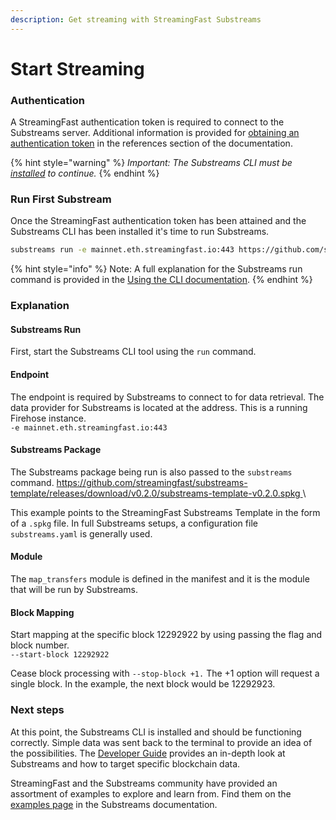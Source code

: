```yaml
---
description: Get streaming with StreamingFast Substreams
---
```


# Start Streaming

### Authentication

A StreamingFast authentication token is required to connect to the Substreams server. Additional information is provided for [obtaining an authentication token](../reference-and-specs/authentication.md) in the references section of the documentation.

{% hint style="warning" %}
_Important: The Substreams CLI must be_ [_installed_](installing-the-cli.md) _to continue._
{% endhint %}

### Run First Substream

Once the StreamingFast authentication token has been attained and the Substreams CLI has been installed it's time to run Substreams.

```bash
substreams run -e mainnet.eth.streamingfast.io:443 https://github.com/streamingfast/substreams-template/releases/download/v0.2.0/substreams-template-v0.2.0.spkg map_transfers --start-block 12292922 --stop-block +1
```

{% hint style="info" %}
Note: A full explanation for the Substreams run command is provided in the [Using the CLI documentation](../reference-and-specs/using-the-cli.md).
{% endhint %}

### Explanation

#### Substreams Run

First, start the Substreams CLI tool using the `run` command.

#### Endpoint

The endpoint is required by Substreams to connect to for data retrieval. The data provider for Substreams is located at the address. This is a running Firehose instance.\
`-e mainnet.eth.streamingfast.io:443`

#### Substreams Package

The Substreams package being run is also passed to the `substreams` command. [https://github.com/streamingfast/substreams-template/releases/download/v0.2.0/substreams-template-v0.2.0.spkg ](https://github.com/streamingfast/substreams-template/releases/download/v0.2.0/substreams-template-v0.2.0.spkg)\

This example points to the StreamingFast Substreams Template in the form of a `.spkg` file. In full Substreams setups, a configuration file `substreams.yaml` is generally used.

#### Module

The `map_transfers` module is defined in the manifest and it is the module that will be run by Substreams.

#### Block Mapping

Start mapping at the specific block 12292922 by using passing the flag and block number. \
`--start-block 12292922`

Cease block processing with `--stop-block +1.` The +1 option will request a single block. In the example, the next block would be 12292923.

### Next steps

At this point, the Substreams CLI is installed and should be functioning correctly. Simple data was sent back to the terminal to provide an idea of the possibilities. The [Developer Guide](https://substreams.streamingfast.io/developer-guide/overview) provides an in-depth look at Substreams and how to target specific blockchain data.

StreamingFast and the Substreams community have provided an assortment of examples to explore and learn from. Find them on the [examples page](https://substreams.streamingfast.io/reference-and-specs/examples) in the Substreams documentation.
